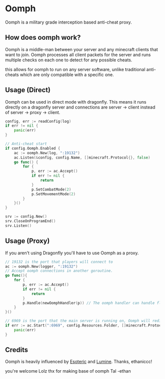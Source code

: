 # Oomph
Oomph is a military grade interception based anti-cheat proxy.

## How does oomph work?
Oomph is a middle-man between your server and any minecraft clients that want to join. Oomph processes all client packets
for the server and runs multiple checks on each one to detect for any possible cheats.

this allows for oomph to run on any server software, unlike traditional anti-cheats which are only compatible with a
specific one.

## Usage (Direct)
Oomph can be used in direct mode with dragonfly. This means it runs directly on a dragonfly server 
and connections are server -> client instead of server -> proxy -> client.
```go
config, err := readConfig(log)
if err != nil {
    panic(err)
}

// Anti-cheat start
if config.Oomph.Enabled {
    ac := oomph.New(log, ":19132")
    ac.Listen(&config, config.Name, []minecraft.Protocol{}, false)
    go func() {
        for {
            p, err := ac.Accept()
            if err != nil {
                return
            }
            p.SetCombatMode(2)
            p.SetMovementMode(2)
        }
    }()
}

srv := config.New()
srv.CloseOnProgramEnd()
srv.Listen()
```

## Usage (Proxy)
If you aren't using Dragonfly you'll have to use Oomph as a proxy.
```go
// 19132 is the port that players will connect to
ac := oomph.New(logger, ":19132")
// Accept oomph connections in another goroutine.
go func(){
    for {
        p, err := ac.Accept()
        if err != nil {
            return
        }
        p.Handle(newOomphHandler(p)) // The oomph handler can handle flags and punishments
    } 
}()

// 6969 is the port that the main server is running on, Oomph will redirect players to this address.
if err := ac.Start(":6969", config.Resources.Folder, []minecraft.Protocol{}, config.Resources.Required); err != nil {
    panic(err)
}
```

## Credits
Oomph is heavily influenced by [Esoteric](https://github.com/ethaniccc/Esoteric) and [Lumine](https://github.com/ethaniccc/Lumine).
Thanks, ethaniccc!

you're welcome Lolz thx for making base of oomph Tal -ethan
